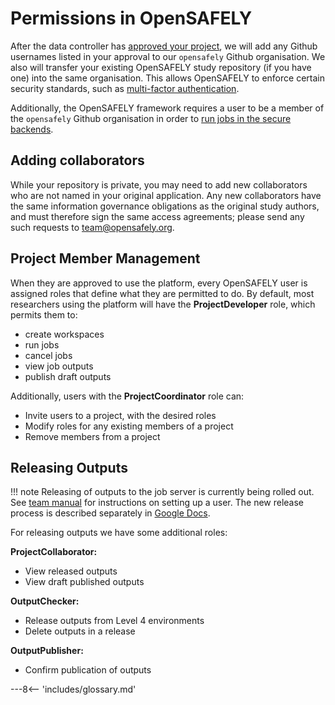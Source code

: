 # Permissions in OpenSAFELY

After the data controller has [approved your project](https://www.opensafely.org/onboarding-new-users/), we will add any Github usernames listed in your approval to our `opensafely` Github organisation.  We also will transfer your existing OpenSAFELY study repository (if you have one) into the same organisation. This allows OpenSAFELY to enforce certain security standards, such as [multi-factor authentication](https://docs.github.com/en/github/authenticating-to-github/securing-your-account-with-two-factor-authentication-2fa).

Additionally, the OpenSAFELY framework requires a user to be a member of the `opensafely` Github organisation in order to [run jobs in the secure backends](job-server.md).

## Adding collaborators

While your repository is private, you may need to add new collaborators who are not named in your original application. Any new collaborators have the same information governance obligations as the original study authors, and must therefore sign the same access agreements; please send any such requests to [team@opensafely.org](mailto:team@opensafely.org).


## Project Member Management

When they are approved to use the platform, every OpenSAFELY user is assigned roles that define what they are permitted to do.
By default, most researchers using the platform will have the **ProjectDeveloper** role, which permits them to:

* create workspaces
* run jobs
* cancel jobs
* view job outputs
* publish draft outputs

Additionally, users with the **ProjectCoordinator** role can:

* Invite users to a project, with the desired roles
* Modify roles for any existing members of a project
* Remove members from a project


## Releasing Outputs

!!! note
    Releasing of outputs to the job server is currently being rolled out.
    See [team manual](https://bennettinstitute-team-manual.pages.dev/tech-team/releasing-outputs/) for instructions on setting up a user.
    The new release process is described separately in [Google Docs](https://docs.google.com/document/d/1PSzMoCFov2olJpxrFGT1DccWUqGDA67mUvPIyIhOcew/edit#heading=h.aokkzsfuxo4n).


For releasing outputs we have some additional roles:

**ProjectCollaborator:**

* View released outputs
* View draft published outputs

**OutputChecker:**

* Release outputs from Level 4 environments
* Delete outputs in a release

**OutputPublisher:**

* Confirm publication of outputs

---8<-- 'includes/glossary.md'
